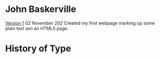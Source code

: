 John Baskerville
================
[Version 1](https://eleventhirty.github.io/john_baskerville/baskerville-one.html)
*02 November 202*
Created my first webpage marking up some plain text asn an HTML5 page.












History of Type
===============
